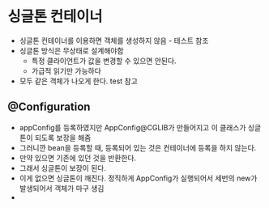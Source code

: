 # 싱글톤 컨테이너
- 싱글톤 컨테이너를 이용하면 객체를 생성하지 않음 - 테스트 참조
- 싱글톤 방식은 무상태로 설계해야함
  - 특정 클라이언트가 값을 변경할 수 있으면 안된다.
  - 가급적 읽기만 가능하다
- 모두 같은 객체가 나오게 한다. test 참고

## @Configuration
- appConfig를 등록하였지만 AppConfig@CGLIB가 만들어지고 이 클래스가 싱글톤이 되도록 보장을 해줌
- 그러니깐 bean을 등록할 때, 등록되어 있는 것은 컨테이너에 등록을 하지 않는다.
- 만약 있으면 기존에 있던 것을 반환한다.
- 그래서 싱글톤이 보장이 된다.
- 이게 없으면 싱글톤이 깨진다. 정직하게 AppConfig가 실행되어서 세번의 new가 발생되어서 객체가 마구 생김
- 